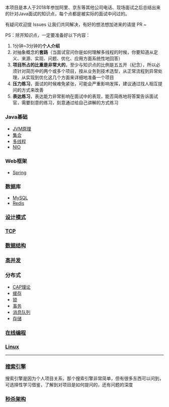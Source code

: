 本项目是本人于2018年参加阿里、京东等其他公司电话、现场面试之后总结出来的针对Java面试的知识点，每个点都是被实际的面试中问过的。

有疑问欢迎提 Issues 让我们共同解决，有好的想法想加进来的请提 PR ~

PS：除开知识点，一定要准备好以下内容：  
1. 1分钟~3分钟的**个人介绍**
2. 对抽象概念的**套路**（当面试官问你是如何理解多线程的时候，你要知道从定义、来源、实现、问题、优化、应用方面系统性地回答）
3. **项目所占的比重是非常大的**，至少与知识点的比例是五五开（纪念），所以必须针对简历中的两个或多个项目，按从业务到技术选型，从正常流程到异常处理，从实现到优化这几个方面来详细地准备一个项目
4. **压力练习**，面试的时候难免紧张，可能会严重影响发挥，建议通过找人相互提问的方式来改善
5. **表达练习**，表达能力非常影响在面试中的表现，能否简练地将答案告诉面试官，需要刻意的练习，刻意通过给自己讲解的方式练习

### Java基础
* [JVM原理](https://github.com/xbox1994/2018-Java-Interview/blob/master/MD/Java基础-JVM原理.md)
* [集合](https://github.com/xbox1994/2018-Java-Interview/blob/master/MD/Java基础-集合.md)
* [多线程](https://github.com/xbox1994/2018-Java-Interview/blob/master/MD/Java基础-多线程.md)
* [NIO](https://github.com/xbox1994/2018-Java-Interview/blob/master/MD/Java基础-NIO.md)
### Web框架
* [Spring](https://github.com/xbox1994/2018-Java-Interview/blob/master/MD/Web框架-Spring.md)
### 数据库
* [MySQL](https://github.com/xbox1994/2018-Java-Interview/blob/master/MD/数据库-MySQL.md)
* [Redis](https://github.com/xbox1994/2018-Java-Interview/blob/master/MD/数据库-Redis.md)
### [设计模式](https://github.com/xbox1994/2018-Java-Interview/blob/master/MD/设计模式.md)
### [TCP](https://github.com/xbox1994/2018-Java-Interview/blob/master/MD/TCP.md)
### [数据结构](https://github.com/xbox1994/2018-Java-Interview/blob/master/MD/数据结构.md)
### [高并发](https://github.com/xbox1994/2018-Java-Interview/blob/master/MD/高并发.md)
### 分布式
* [CAP理论](https://www.zhihu.com/question/54105974)
* [缓存](https://www.zhihu.com/question/21419897)
* [锁](https://www.jianshu.com/p/c2b4aa7a12f1)
* [事务](https://www.cnblogs.com/xybaby/p/7465816.html)
* [消息队列](https://github.com/xbox1994/2018-Java-Interview/blob/master/MD/分布式-消息队列.md)
* [存储](https://blog.csdn.net/prettyeva/article/details/60146668)
### [在线编程](https://github.com/xbox1994/2018-Java-Interview/blob/master/MD/在线编程.md)
### [Linux](https://github.com/xbox1994/2018-Java-Interview/blob/master/MD/Linux.md)
----------------
### [搜索引擎](https://github.com/xbox1994/2018-Java-Interview/blob/master/MD/搜索引擎.md)
搜索引擎是因为个人项目关系，那个搜索引擎非常简单，但有很多东西可以问到，可选择性学习借鉴，了解到对项目是如何提问的，还有问题的深度
### [秒杀架构](https://github.com/xbox1994/2018-Java-Interview/blob/master/MD/秒杀架构.md)

